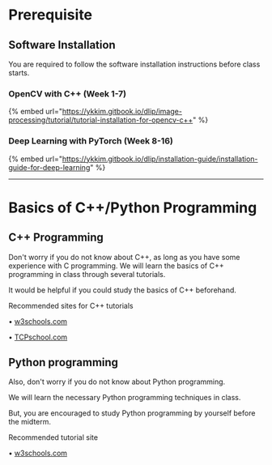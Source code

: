 # Prerequisite

## Software Installation

You are required to follow the software installation instructions before class starts.

### OpenCV with C++ (Week 1-7)
{% embed url="https://ykkim.gitbook.io/dlip/image-processing/tutorial/tutorial-installation-for-opencv-c++" %}


### Deep Learning with PyTorch (Week 8-16)
{% embed url="https://ykkim.gitbook.io/dlip/installation-guide/installation-guide-for-deep-learning" %}

---




# Basics of  C++/Python Programming

## C++ Programming
Don't worry if you do not know about C++, as long as you have some experience with C programming.
We will learn the basics of C++ programming in class through several tutorials. 

It would be helpful if you could study the basics of C++ beforehand. 

Recommended sites for C++ tutorials

• [w3schools.com](https://www.w3schools.com/cpp/)

• [TCPschool.com](http://www.tcpschool.com/cpp/intro)

## Python programming

Also, don't worry if you do not know about Python programming.

We will learn the necessary Python programming techniques in class. 

But, you are encouraged to study Python programming by yourself before the midterm.

Recommended tutorial site 

• [w3schools.com](https://www.w3schools.com/python/default.asp)


